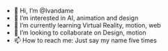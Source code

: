 - 👋 Hi, I’m @Ivandame
- 👀 I’m interested in AI, animation and design
- 🌱 I’m currently learning Virtual Reality, motion, web
- 💞️ I’m looking to collaborate on Design, motion
- 📫 How to reach me: Just say my name five times

<!---
Ivandame/Ivandame is a ✨ special ✨ repository because its `README.md` (this file) appears on your GitHub profile.
You can click the Preview link to take a look at your changes.
--->
